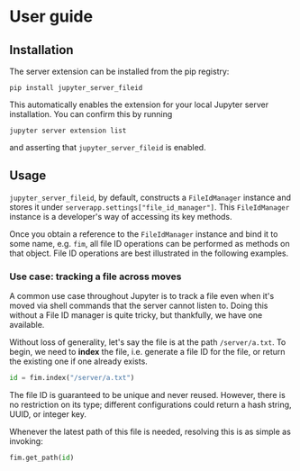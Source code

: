 # User guide

## Installation

The server extension can be installed from the pip registry:

```
pip install jupyter_server_fileid
```

This automatically enables the extension for your local Jupyter server
installation. You can confirm this by running

```
jupyter server extension list
```

and asserting that `jupyter_server_fileid` is enabled.

## Usage

`jupyter_server_fileid`, by default, constructs a `FileIdManager` instance and
stores it under `serverapp.settings["file_id_manager"]`. This `FileIdManager`
instance is a developer's way of accessing its key methods.

Once you obtain a reference to the `FileIdManager` instance and bind it to some
name, e.g. `fim`, all file ID operations can be performed as methods on that
object. File ID operations are best illustrated in the following examples.

### Use case: tracking a file across moves

A common use case throughout Jupyter is to track a file even when it's moved via
shell commands that the server cannot listen to. Doing this without a File ID
manager is quite tricky, but thankfully, we have one available.

Without loss of generality, let's say the file is at the path `/server/a.txt`.
To begin, we need to **index** the file, i.e. generate a file ID for the file,
or return the existing one if one already exists.

```py
id = fim.index("/server/a.txt")
```

The file ID is guaranteed to be unique and never reused. However, there is no
restriction on its type; different configurations could return a hash string,
UUID, or integer key.

Whenever the latest path of this file is needed, resolving this is as simple as
invoking:

```py
fim.get_path(id)
```
